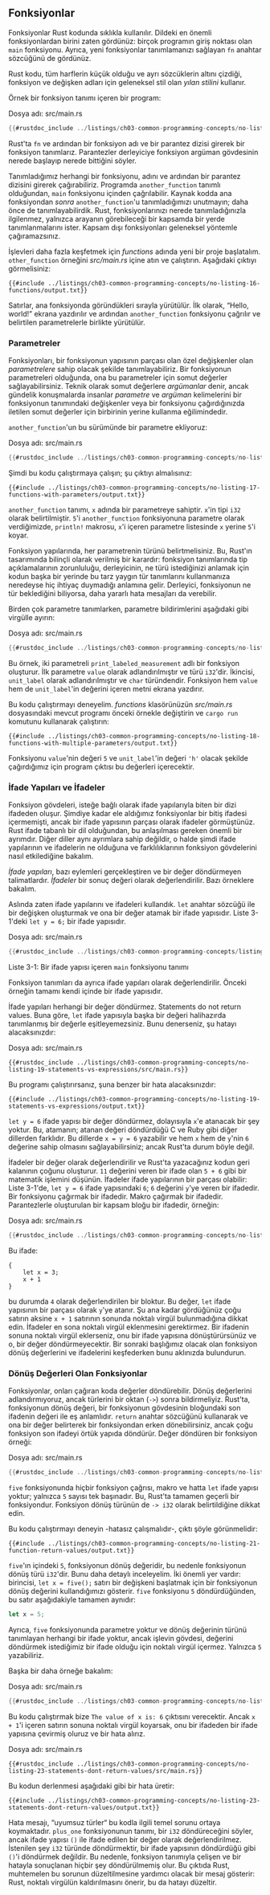 ## Fonksiyonlar

Fonksiyonlar Rust kodunda sıklıkla kullanılır. 
Dildeki en önemli fonksiyonlardan birini zaten gördünüz: 
birçok programın giriş noktası olan `main` fonksiyonu. 
Ayrıca, yeni fonksiyonlar tanımlamanızı sağlayan `fn` anahtar sözcüğünü de gördünüz.

Rust kodu, tüm harflerin küçük olduğu ve ayrı sözcüklerin altını çizdiği, 
fonksiyon ve değişken adları için geleneksel stil olan *yılan stilini* kullanır. 

Örnek bir fonksiyon tanımı içeren bir program:

<span class="filename">Dosya adı: src/main.rs</span>

```rust
{{#rustdoc_include ../listings/ch03-common-programming-concepts/no-listing-16-functions/src/main.rs}}
```

Rust'ta `fn` ve ardından bir fonksiyon adı ve bir parantez dizisi girerek bir fonksiyon tanımlarız. 
Parantezler derleyiciye fonksiyon argüman gövdesinin nerede başlayıp nerede bittiğini söyler.

Tanımladığımız herhangi bir fonksiyonu, adını ve ardından bir parantez dizisini girerek çağırabiliriz. 
Programda `another_function` tanımlı olduğundan, `main` fonksiyonu içinden çağrılabilir. 
Kaynak kodda ana fonksiyondan *sonra* `another_function`'u tanımladığımızı unutmayın; 
daha önce de tanımlayabilirdik. Rust, fonksiyonlarınızı nerede tanımladığınızla ilgilenmez, 
yalnızca arayanın görebileceği bir kapsamda bir yerde tanımlanmalarını ister. Kapsam dışı fonksiyonları geleneksel
yöntemle çağıramazsınız.

İşlevleri daha fazla keşfetmek için *functions* adında yeni bir proje başlatalım. 
`other_function` örneğini *src/main.rs* içine atın ve çalıştırın. 
Aşağıdaki çıktıyı görmelisiniz:

```console
{{#include ../listings/ch03-common-programming-concepts/no-listing-16-functions/output.txt}}
```

Satırlar, ana fonksiyonda göründükleri sırayla yürütülür. 
İlk olarak, “Hello, world!” ekrana yazdırılır ve ardından `another_function` fonksiyonu
çağrılır ve belirtilen parametrelerle birlikte yürütülür.

### Parametreler

Fonksiyonları, bir fonksiyonun yapısının parçası olan özel değişkenler 
olan *parametrelere* sahip olacak şekilde tanımlayabiliriz. 
Bir fonksiyonun parametreleri olduğunda, ona bu parametreler için somut değerler sağlayabilirsiniz. 
Teknik olarak somut değerlere *argümanlar* denir, ancak gündelik konuşmalarda insanlar 
*parametre* ve *argüman* kelimelerini bir fonksiyonun tanımındaki değişkenler veya 
bir fonksiyonu çağırdığınızda iletilen somut değerler için birbirinin yerine kullanma eğilimindedir.

`another_function`'un bu sürümünde bir parametre ekliyoruz:

<span class="filename">Dosya adı: src/main.rs</span>

```rust
{{#rustdoc_include ../listings/ch03-common-programming-concepts/no-listing-17-functions-with-parameters/src/main.rs}}
```

Şimdi bu kodu çalıştırmaya çalışın; şu çıktıyı almalısınız:

```console
{{#include ../listings/ch03-common-programming-concepts/no-listing-17-functions-with-parameters/output.txt}}
```

`another_function` tanımı, `x` adında bir parametreye sahiptir. 
`x`'in tipi `i32` olarak belirtilmiştir. 
`5`'i `another_function` fonksiyonuna parametre olarak verdiğimizde, 
`println!` makrosu, `x`'i içeren parametre listesinde `x` yerine `5`'i koyar.

Fonksiyon yapılarında, her parametrenin türünü belirtmelisiniz. 
Bu, Rust'ın tasarımında bilinçli olarak verilmiş bir karardır: fonksiyon tanımlarında tip açıklamalarının zorunluluğu, 
derleyicinin, ne türü istediğinizi anlamak için kodun başka bir yerinde bu tarz yaygın tür tanımlarını 
kullanmanıza neredeyse hiç ihtiyaç duymadığı anlamına gelir. Derleyici, fonksiyonun ne tür beklediğini biliyorsa, 
daha yararlı hata mesajları da verebilir.

Birden çok parametre tanımlarken, parametre bildirimlerini aşağıdaki gibi virgülle ayırın:

<span class="filename">Dosya adı: src/main.rs</span>

```rust
{{#rustdoc_include ../listings/ch03-common-programming-concepts/no-listing-18-functions-with-multiple-parameters/src/main.rs}}
```

Bu örnek, iki parametreli `print_labeled_measurement` adlı bir fonksiyon oluşturur. 
İlk parametre `value` olarak adlandırılmıştır ve türü `i32`'dir. 
İkincisi, `unit_label` olarak adlandırılmıştır ve `char` türündendir. 
Fonksiyon hem `value` hem de `unit_label`'in değerini içeren metni ekrana yazdırır.

Bu kodu çalıştırmayı deneyelim. 
*functions* klasörünüzün *src/main.rs* dosyasındaki mevcut programı önceki 
örnekle değiştirin ve `cargo run` komutunu kullanarak çalıştırın:

```console
{{#include ../listings/ch03-common-programming-concepts/no-listing-18-functions-with-multiple-parameters/output.txt}}
```

Fonksiyonu `value`'nin değeri `5` ve `unit_label`'in değeri `'h'` olacak şekilde 
çağırdığımız için program çıktısı bu değerleri içerecektir.

### İfade Yapıları ve İfadeler

Fonksiyon gövdeleri, 
isteğe bağlı olarak ifade yapılarıyla biten bir dizi ifadeden oluşur. 
Şimdiye kadar ele aldığımız fonksiyonlar bir bitiş ifadesi içermemişti, 
ancak bir ifade yapısının parçası olarak ifadeler görmüştünüz. 
Rust ifade tabanlı bir dil olduğundan, bu anlaşılması gereken önemli bir ayrımdır. 
Diğer diller aynı ayrımlara sahip değildir, o halde şimdi ifade yapılarının ve ifadelerin ne olduğuna ve 
farklılıklarının fonksiyon gövdelerini nasıl etkilediğine bakalım.

*İfade yapıları*, bazı eylemleri gerçekleştiren ve bir değer döndürmeyen talimatlardır. 
*İfadeler* bir sonuç değeri olarak değerlendirilir. Bazı örneklere bakalım.

Aslında zaten ifade yapılarını ve ifadeleri kullandık. 
`let` anahtar sözcüğü ile bir değişken oluşturmak ve ona bir değer atamak 
bir ifade yapısıdır. Liste 3-1'deki `let y = 6;` bir ifade yapısıdır.

<span class="filename">Dosya adı: src/main.rs</span>

```rust
{{#rustdoc_include ../listings/ch03-common-programming-concepts/listing-03-01/src/main.rs}}
```

<span class="caption">Liste 3-1: Bir ifade yapısı içeren `main` fonksiyonu tanımı</span>

Fonksiyon tanımları da ayrıca ifade yapıları olarak değerlendirilir. 
Önceki örneğin tamamı kendi içinde bir ifade yapısıdır.

İfade yapıları herhangi bir değer döndürmez. Statements do not return values. Buna göre, 
`let` ifade yapısıyla başka bir değeri halihazırda tanımlanmış bir değerle eşitleyemezsiniz.
Bunu denerseniz, şu hatayı alacaksınızdır:

<span class="filename">Dosya adı: src/main.rs</span>

```rust,ignore,does_not_compile
{{#rustdoc_include ../listings/ch03-common-programming-concepts/no-listing-19-statements-vs-expressions/src/main.rs}}
```

Bu programı çalıştırırsanız, şuna benzer bir hata alacaksınızdır:

```console
{{#include ../listings/ch03-common-programming-concepts/no-listing-19-statements-vs-expressions/output.txt}}
```

`let y = 6` ifade yapısı bir değer döndürmez, 
dolayısıyla `x`'e atanacak bir şey yoktur. 
Bu, atamanın; atanan değeri döndürdüğü C ve Ruby gibi diğer dillerden farklıdır. 
Bu dillerde `x = y = 6` yazabilir ve hem `x` hem de `y`'nin `6` değerine sahip olmasını sağlayabilirsiniz; 
ancak Rust'ta durum böyle değil.

İfadeler bir değer olarak değerlendirilir ve Rust'ta yazacağınız kodun geri kalanının çoğunu oluşturur. 
`11` değerini veren bir ifade olan `5 + 6` gibi bir matematik işlemini düşünün. 
İfadeler ifade yapılarının bir parçası olabilir: 
Liste 3-1'de, `let y = 6` ifade yapısındaki `6`; `6` değerini `y`'ye veren bir ifadedir. 
Bir fonksiyonu çağırmak bir ifadedir. 
Makro çağırmak bir ifadedir. Parantezlerle oluşturulan bir kapsam bloğu bir ifadedir, örneğin:

<span class="filename">Dosya adı: src/main.rs</span>

```rust
{{#rustdoc_include ../listings/ch03-common-programming-concepts/no-listing-20-blocks-are-expressions/src/main.rs}}
```

Bu ifade:

```rust,ignore
{
    let x = 3;
    x + 1
}
```

bu durumda `4` olarak değerlendirilen bir bloktur. 
Bu değer, `let` ifade yapısının bir parçası olarak `y`'ye atanır. 
Şu ana kadar gördüğünüz çoğu satırın aksine `x + 1` satırının sonunda noktalı virgül bulunmadığına dikkat edin. 
İfadeler en sona noktalı virgül eklenmesini gerektirmez. 
Bir ifadenin sonuna noktalı virgül eklerseniz, onu bir ifade yapısına dönüştürürsünüz ve o, bir değer döndürmeyecektir. 
Bir sonraki başlığımız olacak olan fonksiyon dönüş değerlerini 
ve ifadelerini keşfederken bunu aklınızda bulundurun.

### Dönüş Değerleri Olan Fonksiyonlar

Fonksiyonlar, onları çağıran koda değerler döndürebilir. 
Dönüş değerlerini adlandırmıyoruz, ancak türlerini bir oktan (`->`) sonra bildirmeliyiz. 
Rust'ta, fonksiyonun dönüş değeri, bir fonksiyonun gövdesinin bloğundaki son ifadenin değeri ile eş anlamlıdır. 
`return` anahtar sözcüğünü kullanarak ve ona bir değer belirterek bir fonksiyondan erken dönebilirsiniz, 
ancak çoğu fonksiyon son ifadeyi örtük yapıda döndürür. Değer döndüren bir fonksiyon örneği:

<span class="filename">Dosya adı: src/main.rs</span>

```rust
{{#rustdoc_include ../listings/ch03-common-programming-concepts/no-listing-21-function-return-values/src/main.rs}}
```

`five` fonksiyonunda hiçbir fonksiyon çağrısı, 
makro ve hatta `let` ifade yapısı yoktur; 
yalnızca `5` sayısı tek başınadır. Bu, Rust'ta tamamen geçerli bir fonksiyondur. 
Fonksiyon dönüş türünün de `-> i32` olarak belirtildiğine dikkat edin. 

Bu kodu çalıştırmayı deneyin -hatasız çalışmalıdır-, çıktı şöyle görünmelidir:

```console
{{#include ../listings/ch03-common-programming-concepts/no-listing-21-function-return-values/output.txt}}
```

`five`'ın içindeki `5`, fonksiyonun dönüş değeridir, 
bu nedenle fonksiyonun dönüş türü `i32`'dir. 
Bunu daha detaylı inceleyelim. İki önemli yer vardır: birincisi, `let x = five();` satırı bir değişkeni başlatmak için bir fonksiyonun
dönüş değerini kullandığımızı gösterir. `five` fonksiyonu `5` döndürdüğünden, bu satır aşağıdakiyle tamamen aynıdır:

```rust
let x = 5;
```

Ayrıca, `five` fonksiyonunda parametre yoktur ve dönüş değerinin türünü tanımlayan herhangi bir ifade yoktur, 
ancak işlevin gövdesi, değerini döndürmek istediğimiz bir ifade olduğu için noktalı virgül içermez. Yalnızca 
`5` yazabiliriz.

Başka bir daha örneğe bakalım:

<span class="filename">Dosya adı: src/main.rs</span>

```rust
{{#rustdoc_include ../listings/ch03-common-programming-concepts/no-listing-22-function-parameter-and-return/src/main.rs}}
```

Bu kodu çalıştırmak bize `The value of x is: 6` çıktısını verecektir. 
Ancak `x + 1`'i içeren satırın sonuna noktalı virgül koyarsak, 
onu bir ifadeden bir ifade yapısına çevirmiş oluruz ve bir hata alırız.

<span class="filename">Dosya adı: src/main.rs</span>

```rust,ignore,does_not_compile
{{#rustdoc_include ../listings/ch03-common-programming-concepts/no-listing-23-statements-dont-return-values/src/main.rs}}
```

Bu kodun derlenmesi aşağıdaki gibi bir hata üretir:

```console
{{#include ../listings/ch03-common-programming-concepts/no-listing-23-statements-dont-return-values/output.txt}}
```

Hata mesajı, “uyumsuz türler“ bu kodla ilgili temel sorunu ortaya koymaktadır. 
`plus_one` fonksiyonunun tanımı, bir `i32` döndüreceğini söyler, 
ancak ifade yapısı `()` ile ifade edilen bir değer olarak değerlendirilmez. İstenilen şey `i32` türünde döndürmektir,
bir ifade yapısının döndürdüğü gibi `()`'i döndürmek değildir.
Bu nedenle, fonksiyon tanımıyla çelişen ve bir hatayla sonuçlanan hiçbir şey döndürülmemiş olur. 
Bu çıktıda Rust, muhtemelen bu sorunun düzeltilmesine yardımcı olacak bir mesaj gösterir: 
Rust, noktalı virgülün kaldırılmasını önerir, bu da hatayı düzeltir.
